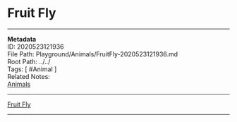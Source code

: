 # Fruit Fly  
---
**Metadata**  
ID: 2020523121936  
File Path: Playground/Animals/FruitFly-2020523121936.md  
Root Path: ../../  
Tags: [ #Animal ]  
Related Notes:  
[Animals](../../.trash/Playground/Animals/Animals-2020523121949.md)  

---
 
[Fruit Fly](../../Playground/Fruit/Fruit-2020523122027.md)  

---

[Name of a book]: . (ref info about the book)
